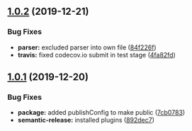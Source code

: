 ## [1.0.2](https://github.com/saschazar21/mdx-extended-loader/compare/v1.0.1...v1.0.2) (2019-12-21)


### Bug Fixes

* **parser:** excluded parser into own file ([84f226f](https://github.com/saschazar21/mdx-extended-loader/commit/84f226f24c24dd9fdb50b4bc9421beb654bb7184))
* **travis:** fixed codecov.io submit in test stage ([4fa82fd](https://github.com/saschazar21/mdx-extended-loader/commit/4fa82fd3ecdb03c11087731c470ecf0bd1f633ab))

## [1.0.1](https://github.com/saschazar21/mdx-extended-loader/compare/v1.0.0...v1.0.1) (2019-12-20)


### Bug Fixes

* **package:** added publishConfig to make public ([7cb0783](https://github.com/saschazar21/mdx-extended-loader/commit/7cb078373025e2a30a6e538a527c70a49a5f3c9c))
* **semantic-release:** installed plugins ([892dec7](https://github.com/saschazar21/mdx-extended-loader/commit/892dec7d8db755dfc520c06ed6e973ae434c0f75))
